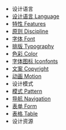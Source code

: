 * 设计语言
 * [设计语言 Language](iuapdesign.md)
 * [特性 Features](features.md)
 * [原则 Discipline](discipline.md)
 * [字体 Font](font.md)
 * [排版 Typography](typography.md)
 * [色彩 Color](color.md)
 * [字体图标 Iconfonts](iconfonts.md)
 * [文案 Copyright](copyright.md)
 * [动画 Motion](motion.md)
* 设计模式
 * [模式 Pattern](pattern.md)
 * [导航 Navigation](navigation.md)
 * [表单 Form](Form.md)
 * [表格 Table](Table.md)
* 设计资源
